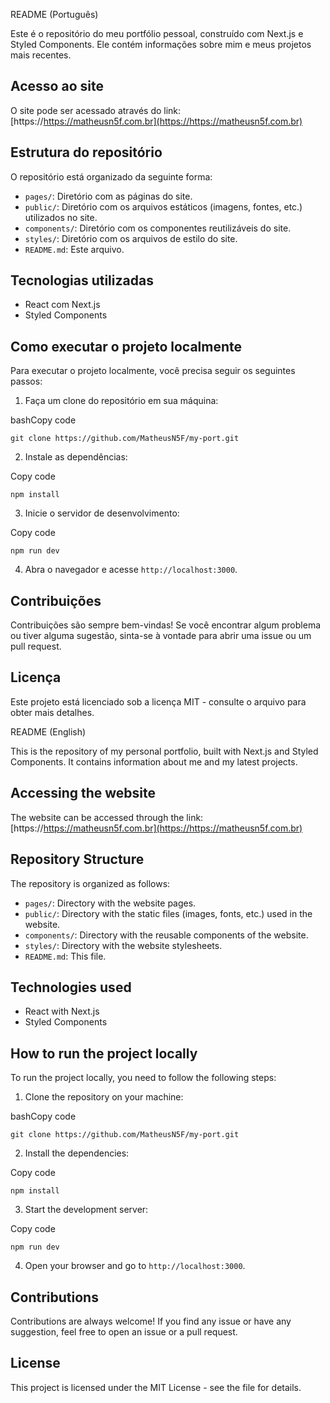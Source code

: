 
README (Português)

Este é o repositório do meu portfólio pessoal, construído com Next.js e Styled Components. Ele contém informações sobre mim e meus projetos mais recentes.

## Acesso ao site

O site pode ser acessado através do link: [https://https://matheusn5f.com.br](https://https://matheusn5f.com.br)

## Estrutura do repositório

O repositório está organizado da seguinte forma:

-   `pages/`: Diretório com as páginas do site.
-   `public/`: Diretório com os arquivos estáticos (imagens, fontes, etc.) utilizados no site.
-   `components/`: Diretório com os componentes reutilizáveis do site.
-   `styles/`: Diretório com os arquivos de estilo do site.
-   `README.md`: Este arquivo.

## Tecnologias utilizadas

-   React com Next.js
-   Styled Components

## Como executar o projeto localmente

Para executar o projeto localmente, você precisa seguir os seguintes passos:

1.  Faça um clone do repositório em sua máquina:

bashCopy code

`git clone https://github.com/MatheusN5F/my-port.git` 

2.  Instale as dependências:

Copy code

`npm install` 

3.  Inicie o servidor de desenvolvimento:

Copy code

`npm run dev` 

4.  Abra o navegador e acesse `http://localhost:3000`.

## Contribuições

Contribuições são sempre bem-vindas! Se você encontrar algum problema ou tiver alguma sugestão, sinta-se à vontade para abrir uma issue ou um pull request.

## Licença

Este projeto está licenciado sob a licença MIT - consulte o arquivo para obter mais detalhes.

README (English)

This is the repository of my personal portfolio, built with Next.js and Styled Components. It contains information about me and my latest projects.

## Accessing the website

The website can be accessed through the link: [https://https://matheusn5f.com.br](https://https://matheusn5f.com.br)

## Repository Structure

The repository is organized as follows:

-   `pages/`: Directory with the website pages.
-   `public/`: Directory with the static files (images, fonts, etc.) used in the website.
-   `components/`: Directory with the reusable components of the website.
-   `styles/`: Directory with the website stylesheets.
-   `README.md`: This file.

## Technologies used

-   React with Next.js
-   Styled Components

## How to run the project locally

To run the project locally, you need to follow the following steps:

1.  Clone the repository on your machine:

bashCopy code

`git clone https://github.com/MatheusN5F/my-port.git` 

2.  Install the dependencies:

Copy code

`npm install` 

3.  Start the development server:

Copy code

`npm run dev` 

4.  Open your browser and go to `http://localhost:3000`.

## Contributions

Contributions are always welcome! If you find any issue or have any suggestion, feel free to open an issue or a pull request.

## License

This project is licensed under the MIT License - see the file for details.
